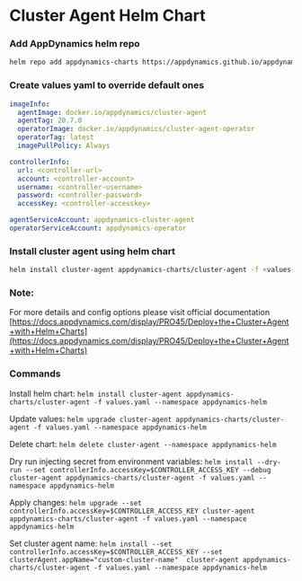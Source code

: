 # Cluster Agent Helm Chart

### Add AppDynamics helm repo
```bash
helm repo add appdynamics-charts https://appdynamics.github.io/appdynamics-charts
```
### Create values yaml to override default ones
```yaml
imageInfo:
  agentImage: docker.io/appdynamics/cluster-agent
  agentTag: 20.7.0
  operatorImage: docker.io/appdynamics/cluster-agent-operator
  operatorTag: latest
  imagePullPolicy: Always                             

controllerInfo:
  url: <controller-url>
  account: <controller-account>
  username: <controller-username>
  password: <controller-password>
  accessKey: <controller-accesskey>

agentServiceAccount: appdynamics-cluster-agent
operatorServiceAccount: appdynamics-operator
```
### Install cluster agent using helm chart
```bash
helm install cluster-agent appdynamics-charts/cluster-agent -f <values-file>.yaml --namespace appdynamics
```
### Note:
For more details and config options please visit official documentation
[https://docs.appdynamics.com/display/PRO45/Deploy+the+Cluster+Agent+with+Helm+Charts](https://docs.appdynamics.com/display/PRO45/Deploy+the+Cluster+Agent+with+Helm+Charts)

### Commands

Install helm chart:
`helm install cluster-agent appdynamics-charts/cluster-agent -f values.yaml --namespace appdynamics-helm`

Update values:
`helm upgrade cluster-agent appdynamics-charts/cluster-agent -f values.yaml --namespace appdynamics-helm`

Delete chart:
`helm delete cluster-agent --namespace appdynamics-helm`

Dry run injecting secret from environment variables:
`helm install --dry-run --set controllerInfo.accessKey=$CONTROLLER_ACCESS_KEY --debug cluster-agent appdynamics-charts/cluster-agent -f values.yaml --namespace appdynamics-helm`

Apply changes:
`helm upgrade --set controllerInfo.accessKey=$CONTROLLER_ACCESS_KEY cluster-agent appdynamics-charts/cluster-agent -f values.yaml --namespace appdynamics-helm`

Set cluster agent name:
`helm install --set controllerInfo.accessKey=$CONTROLLER_ACCESS_KEY --set clusterAgent.appName="custom-cluster-name"  cluster-agent appdynamics-charts/cluster-agent -f values.yaml --namespace appdynamics-helm`

